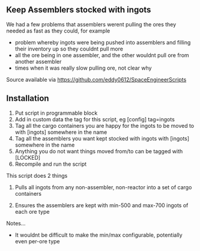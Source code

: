 Keep Assemblers stocked with ingots
-----------------------------------
We had a few problems that assemblers werent pulling the ores they needed as fast as they could, for example
- problem whereby ingots were being pushed into assemblers and filling their inventory up so they couldnt pull more
- all the ore being in one assembler, and the other wouldnt pull ore from another assembler
- times when it was really slow pulling ore, not clear why

Source available via https://github.com/eddy0612/SpaceEngineerScripts

Installation
------------
1. Put script in programmable block
2. Add in custom data the tag for this script, eg
[config]
tag=ingots
3. Tag all the cargo containers you are happy for the ingots to be moved to with [ingots] somewhere in the name
4. Tag all the assemblers you want kept stocked with ingots with [ingots] somewhere in the name
5. Anything you do not want things moved from/to can be tagged with [LOCKED]
6. Recompile and run the script

This script does 2 things

1. Pulls all ingots from any non-assembler, non-reactor into a set of cargo containers 

2. Ensures the assemblers are kept with min-500 and max-700 ingots of each ore type


Notes...
- It wouldnt be difficult to make the min/max configurable, potentially even per-ore type